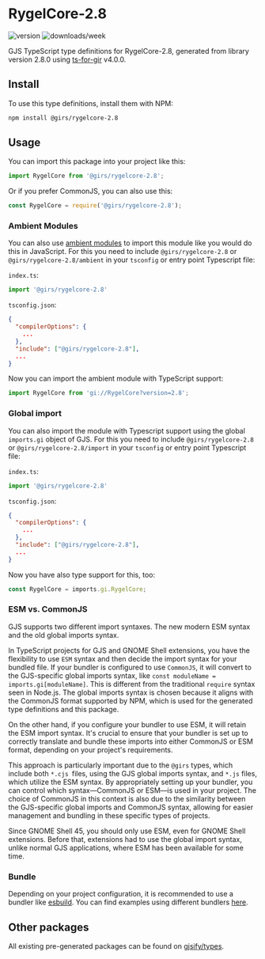
# RygelCore-2.8

![version](https://img.shields.io/npm/v/@girs/rygelcore-2.8)
![downloads/week](https://img.shields.io/npm/dw/@girs/rygelcore-2.8)


GJS TypeScript type definitions for RygelCore-2.8, generated from library version 2.8.0 using [ts-for-gir](https://github.com/gjsify/ts-for-gir) v4.0.0.


## Install

To use this type definitions, install them with NPM:
```bash
npm install @girs/rygelcore-2.8
```

## Usage

You can import this package into your project like this:
```ts
import RygelCore from '@girs/rygelcore-2.8';
```

Or if you prefer CommonJS, you can also use this:
```ts
const RygelCore = require('@girs/rygelcore-2.8');
```

### Ambient Modules

You can also use [ambient modules](https://github.com/gjsify/ts-for-gir/tree/main/packages/cli#ambient-modules) to import this module like you would do this in JavaScript.
For this you need to include `@girs/rygelcore-2.8` or `@girs/rygelcore-2.8/ambient` in your `tsconfig` or entry point Typescript file:

`index.ts`:
```ts
import '@girs/rygelcore-2.8'
```

`tsconfig.json`:
```json
{
  "compilerOptions": {
    ...
  },
  "include": ["@girs/rygelcore-2.8"],
  ...
}
```

Now you can import the ambient module with TypeScript support: 

```ts
import RygelCore from 'gi://RygelCore?version=2.8';
```

### Global import

You can also import the module with Typescript support using the global `imports.gi` object of GJS.
For this you need to include `@girs/rygelcore-2.8` or `@girs/rygelcore-2.8/import` in your `tsconfig` or entry point Typescript file:

`index.ts`:
```ts
import '@girs/rygelcore-2.8'
```

`tsconfig.json`:
```json
{
  "compilerOptions": {
    ...
  },
  "include": ["@girs/rygelcore-2.8"],
  ...
}
```

Now you have also type support for this, too:

```ts
const RygelCore = imports.gi.RygelCore;
```


### ESM vs. CommonJS

GJS supports two different import syntaxes. The new modern ESM syntax and the old global imports syntax.

In TypeScript projects for GJS and GNOME Shell extensions, you have the flexibility to use `ESM` syntax and then decide the import syntax for your bundled file. If your bundler is configured to use `CommonJS`, it will convert to the GJS-specific global imports syntax, like `const moduleName = imports.gi[moduleName]`. This is different from the traditional `require` syntax seen in Node.js. The global imports syntax is chosen because it aligns with the CommonJS format supported by NPM, which is used for the generated type definitions and this package.

On the other hand, if you configure your bundler to use ESM, it will retain the ESM import syntax. It's crucial to ensure that your bundler is set up to correctly translate and bundle these imports into either CommonJS or ESM format, depending on your project's requirements.

This approach is particularly important due to the `@girs` types, which include both `*.cjs `files, using the GJS global imports syntax, and `*.js` files, which utilize the ESM syntax. By appropriately setting up your bundler, you can control which syntax—CommonJS or ESM—is used in your project. The choice of CommonJS in this context is also due to the similarity between the GJS-specific global imports and CommonJS syntax, allowing for easier management and bundling in these specific types of projects.

Since GNOME Shell 45, you should only use ESM, even for GNOME Shell extensions. Before that, extensions had to use the global import syntax, unlike normal GJS applications, where ESM has been available for some time.

### Bundle

Depending on your project configuration, it is recommended to use a bundler like [esbuild](https://esbuild.github.io/). You can find examples using different bundlers [here](https://github.com/gjsify/ts-for-gir/tree/main/examples).

## Other packages

All existing pre-generated packages can be found on [gjsify/types](https://github.com/gjsify/types).

